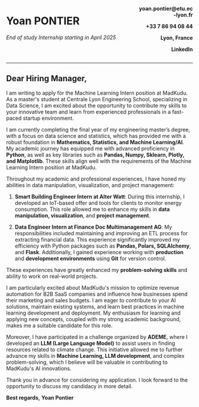 <div style="display: flex; justify-content: space-between; width: 100%;">
  <div style="width: 70%; text-align: left;">
    <h1 style="text-decoration: none;"><strong>Yoan PONTIER</strong></h1>
    <p><em>End of study Internship starting in April 2025</em></p>
  </div>
  <div style="width: 30%; text-align: right;">
    <p><strong>yoan.pontier@etu.ec-lyon.fr</strong></p>
    <p><strong>+33 7 86 94 08 44</strong></p>
    <p><strong>Lyon, France</strong></p>
    <p><strong>LinkedIn</strong></p>
  </div>
</div>


---


## **Dear Hiring Manager,**

I am writing to apply for the Machine Learning Intern position at MadKudu. As a master's student at Centrale Lyon Engineering School, specializing in Data Science, I am excited about the opportunity to contribute my skills to your innovative team and learn from experienced professionals in a fast-paced startup environment.

I am currently completing the final year of my engineering master’s degree, with a focus on data science and statistics, which has provided me with a robust foundation in **Mathematics, Statistics, and Machine Learning/AI**. My academic journey has equipped me with advanced proficiency in **Python**, as well as key libraries such as **Pandas, Numpy, Sklearn, Plotly, and Matplotlib**. These skills align well with the requirements of the Machine Learning Intern position at MadKudu.

Throughout my academic and professional experiences, I have honed my abilities in data manipulation, visualization, and project management:

1. **Smart Building Engineer Intern at Alter Watt**:
   During this internship, I developed an IoT-based offer and tools for clients to monitor energy consumption. This role allowed me to enhance my skills in **data manipulation, visualization**, and **project management**.

2. **Data Engineer Intern at Finance Doc Multimanagement AG**:
   My responsibilities included maintaining and improving an ETL process for extracting financial data. This experience significantly improved my efficiency with Python packages such as **Pandas, Polars, SQLAlchemy**, and **Flask**. Additionally, I gained experience working with **production** and **development environments** using **Git** for version control.

These experiences have greatly enhanced my **problem-solving skills** and ability to work on real-world projects.

I am particularly excited about MadKudu's mission to optimize revenue automation for B2B SaaS companies and influence how businesses spend their marketing and sales budgets. I am eager to contribute to your AI solutions, maintain existing systems, and learn best practices in machine learning development and deployment. My enthusiasm for learning and applying new concepts, coupled with my strong academic background, makes me a suitable candidate for this role.

Moreover, I have participated in a challenge organized by **ADEME**, where I developed an **LLM (Large Language Model)** to assist users in finding resources related to climate change. This initiative allowed me to further advance my skills in **Machine Learning, LLM development**, and complex problem-solving, which I believe will be valuable in contributing to MadKudu's AI innovations.

Thank you in advance for considering my application. I look forward to the opportunity to discuss my candidacy in more detail.

**Best regards,**
**Yoan Pontier**
